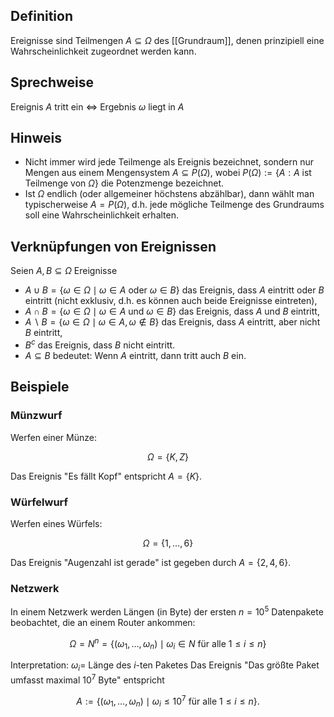 ## Definition

Ereignisse sind Teilmengen $A \subseteq \Omega$ des [[Grundraum]], denen prinzipiell eine Wahrscheinlichkeit zugeordnet werden kann.

## Sprechweise

Ereignis $A$ tritt ein $\Leftrightarrow$ Ergebnis $\omega$ liegt in $A$

## Hinweis

- Nicht immer wird jede Teilmenge als Ereignis bezeichnet, sondern nur Mengen aus einem Mengensystem $A \subseteq P (\Omega)$, wobei
  $P (\Omega):=\{A: A$ ist Teilmenge von $\Omega\}$ die Potenzmenge bezeichnet.
- Ist $\Omega$ endlich (oder allgemeiner höchstens abzählbar), dann wählt man typischerweise $A = P (\Omega)$, d.h. jede mögliche Teilmenge des Grundraums soll eine Wahrscheinlichkeit erhalten.

## Verknüpfungen von Ereignissen

Seien $A, B \subseteq \Omega$ Ereignisse

- $A \cup B=\{\omega \in \Omega \mid \omega \in A$ oder $\omega \in B\}$ das Ereignis, dass $A$ eintritt oder $B$ eintritt (nicht exklusiv, d.h. es können auch beide Ereignisse eintreten),
- $A \cap B=\{\omega \in \Omega \mid \omega \in A$ und $\omega \in B\}$ das Ereignis, dass $A$ und $B$ eintritt,
- $A \backslash B=\{\omega \in \Omega \mid \omega \in A, \omega \notin B\}$ das Ereignis, dass $A$ eintritt, aber nicht $B$ eintritt,
- $B^c$ das Ereignis, dass $B$ nicht eintritt.
- $A \subseteq B$ bedeutet: Wenn $A$ eintritt, dann tritt auch $B$ ein.

## Beispiele

### Münzwurf

Werfen einer Münze:

$$
\Omega=\{K, Z\}
$$

Das Ereignis "Es fällt Kopf" entspricht $A=\{K\}$.

### Würfelwurf

Werfen eines Würfels:

$$
\Omega=\{1, \ldots, 6\}
$$

Das Ereignis "Augenzahl ist gerade" ist gegeben durch $A=\{2,4,6\}$.

### Netzwerk

In einem Netzwerk werden Längen (in Byte) der ersten $n=10^5$ Datenpakete beobachtet, die an einem Router ankommen:

$$
\Omega= N ^n=\left\{\left(\omega_1, \ldots, \omega_n\right) \mid \omega_i \in N \text { für alle } 1 \leq i \leq n\right\}
$$

Interpretation: $\omega_i=$ Länge des $i$-ten Paketes
Das Ereignis "Das größte Paket umfasst maximal $10^7$ Byte" entspricht

$$
A:=\left\{\left(\omega_1, \ldots, \omega_n\right) \mid \omega_i \leq 10^7 \text { für alle } 1 \leq i \leq n\right\} .
$$
